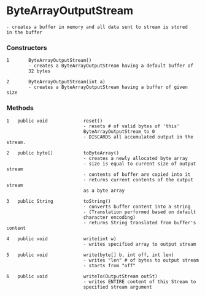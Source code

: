 # ByteArrayOutputStream

    - creates a buffer in memory and all data sent to stream is stored
    in the buffer
    
### Constructors

    1       ByteArrayOutputStream()
            - creates a ByteArrayOutputStream having a default buffer of 
            32 bytes
            
    2       ByteArrayOutputStream(int a)
            - creates a ByteArrayOutputStream having a buffer of given size
            
### Methods

    1   public void             reset()
                                - resets # of valid bytes of 'this' 
                                ByteArrayOutputStream to 0
                                - DISCARDS all accumulated output in the stream.
                                
    2   public byte[]           toByteArray()
                                - creates a newly allocated byte array
                                - size is equal to current size of output stream
                                - contents of buffer are copied into it
                                - returns current contents of the output stream
                                as a byte array
                                
    3   public String           toString()
                                - converts buffer content into a string
                                - (Translation performed based on default
                                character encoding)
                                - returns String translated from buffer's content
                                
    4   public void             write(int w)
                                - writes specified array to output stream
                                
    5   public void             write(byte[] b, int off, int len)
                                - writes "len" # of bytes to output stream
                                - starts from "off"
    
    6   public void             writeTo(OutputStream outSt)
                                - writes ENTIRE content of this Stream to 
                                specified stream argument
